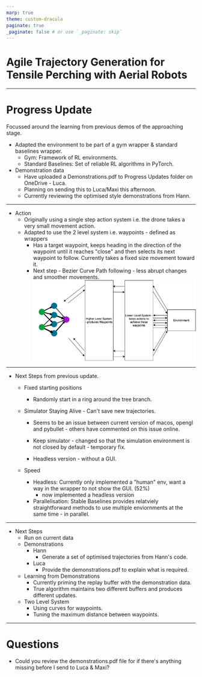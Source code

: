 ```yaml
---
marp: true
theme: custom-dracula
paginate: true
_paginate: false # or use `_paginate: skip`
---
```


# Agile Trajectory Generation for Tensile Perching with Aerial Robots

---
# Progress Update
Focussed around the learning from previous demos of the approaching stage.
- Adapted the environment to be part of a gym wrapper & standard baselines wrapper.
  - Gym: Framework of RL environments.
  - Standard Baselines: Set of reliable RL algorithms in PyTorch.
- Demonstration data
  - Have uploaded a Demonstrations.pdf to Progress Updates folder on OneDrive - Luca.
  - Planning on sending this to Luca/Maxi this afternoon.
  - Currently reviewing the optimised style demonstrations from Hann.

---
- Action
  - Originally using a single step action system i.e. the drone takes a very small movement action.
  - Adapted to use the 2 level system i.e. waypoints - defined as wrappers
    - Has a target waypoint, keeps heading in the direction of the waypoint until it reaches "close" and then selects its next waypoint to follow. Currently takes a fixed size movement toward it.
    - Next step - Bezier Curve Path following - less abrupt changes and smoother movements.
![w:650](systemDesign.drawio-2.png)

---
- Next Steps from previous update.
  - Fixed starting positions
    - Randomly start in a ring around the tree branch.
  - Simulator Staying Alive - Can't save new trajectories.
    - Seems to be an issue between current version of macos, opengl and pybullet - others have commented on this issue online.

    - Keep simulator - changed so that the simulation environment is not closed by default - temporary fix.
    - Headless version - without a GUI.

  - Speed
    - Headless: Currently only implemented a "human" env, want a way in the wrapper to not show the GUI. (52%)
      - now implemented a headless version
    - Parallelisation: Stable Baselines provides relatviely straightforward methods to use multiple enviornments at the same time - in parallel.
  
---
- Next Steps
  - Run on current data
  - Demonstrations
    - Hann
      - Generate a set of optimised trajectories from Hann's code.
    - Luca
      - Provide the demonstrations.pdf to explain what is required.
  - Learning from Demonstrations
    - Currently priming the replay buffer with the demonstration data.
    - True algorithm maintains two different buffers and produces different updates.
  - Two Level System
    - Using curves for waypoints.
    - Tuning the maximum distance between waypoints.

---
# Questions
- Could you review the demonstrations.pdf file for if there's anything missing before I send to Luca & Maxi?